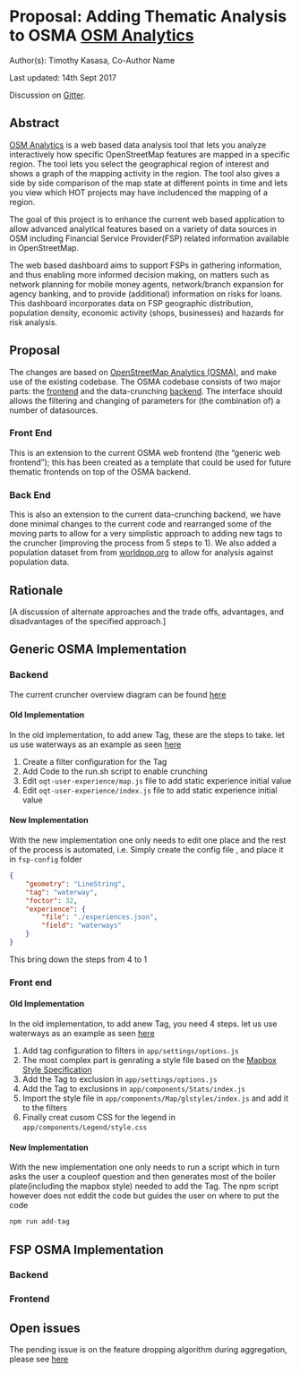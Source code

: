 # Proposal: Adding Thematic Analysis to OSMA [OSM Analytics](http://osm-analytics.org/)

Author(s): Timothy Kasasa, Co-Author Name

Last updated: 14th Sept 2017

Discussion on [Gitter](https://gitter.im/hotosm/osm-analytics).

## Abstract
[OSM Analytics](http://osm-analytics.org/) is a web based data analysis tool that lets you analyze interactively how 
specific OpenStreetMap features are mapped in a specific region. The tool lets you select the geographical region of 
interest and shows a graph of the mapping activity in the region. The tool also gives a side by side comparison of the 
map state at different points in time and lets you view which HOT projects may have includenced the mapping of a region.

The goal of this project is to enhance the current web based application to allow advanced analytical features based on 
a variety of data sources in OSM including Financial Service Provider(FSP) related information available in OpenStreetMap.

The web based dashboard aims to support FSPs in gathering information, and thus enabling more informed decision making, 
on matters such as network planning for mobile money agents, network/branch expansion for agency banking, and to provide
(additional) information on risks for loans. This dashboard incorporates data on FSP geographic distribution, population density, 
economic activity (shops, businesses) and hazards for risk analysis.

## Proposal


The  changes are based on [OpenStreetMap Analytics (OSMA)](http://osm-analytics.org/), and make use
of the existing codebase. The OSMA codebase consists of two major parts: the
[frontend](https://github.com/hotosm/osm-analytics) and the data-crunching [backend](https://github.com/hotosm/osm-analytics-cruncher/). 
The interface should allows the filtering and changing of parameters for (the combination of) a number of datasources.

### Front End
This is an extension to the current OSMA web frontend (the “generic web frontend”); this has been created as a template 
that could be used for future thematic frontends on top of the OSMA backend.

### Back End
This is also an extension to the current data-crunching backend, we have done minimal changes to the current code 
and rearranged some of the moving parts to allow for a very simplistic approach to adding new tags to the cruncher 
(improving the process from 5 steps to 1). We also added a population dataset from from  [worldpop.org](http://www.worldpop.org.uk/data/summary/?doi=10.5258/SOTON/WP00283) 
to allow for analysis against population data.

## Rationale

[A discussion of alternate approaches and the trade offs, advantages, and disadvantages of the specified approach.]


## Generic OSMA Implementation

### Backend
The current cruncher overview diagram can be found [here](https://github.com/GFDRR/osm-analytics-cruncher/blob/master/documentation/diagram.pdf)

#### Old Implementation
In the old implementation, to add anew Tag, these are the steps to take. let us use waterways as an example
as seen [here](https://github.com/hotosm/osm-analytics-cruncher/commit/3afb607856cf981ce59593d1f2c0404b206e1761)
1. Create a filter configuration for the Tag
2. Add Code to the run.sh script to enable crunching
3. Edit  `oqt-user-experience/map.js` file to add static experience initial value
4. Edit  `oqt-user-experience/index.js` file to add static experience initial value


#### New Implementation
With the new implementation one only needs to edit one place and the rest of the process is automated, i.e.
Simply create the config file , and place it in `fsp-config` folder
```json
{
    "geometry": "LineString",
    "tag": "waterway",
    "foctor": 32,
    "experience": {
        "file": "./experiences.json",
        "field": "waterways"
    }
}
```
This bring down the steps from 4 to 1


### Front end

#### Old Implementation
In the old implementation, to add anew Tag, you need 4 steps. let us use waterways as an example
as seen [here](https://github.com/hotosm/osm-analytics/commit/356880577938e05ddaa47f47dd031b7748064a10)
1. Add tag configuration to filters in `app/settings/options.js`
2. The most complex part is genrating a style file based on the  [Mapbox Style Specification](https://www.mapbox.com/mapbox-gl-js/style-spec/)
3. Add the Tag to exclusion in `app/settings/options.js`
3. Add the Tag to exclusions in `app/components/Stats/index.js`
4. Import the style file in `app/components/Map/glstyles/index.js` and add it to the filters
5. Finally creat cusom CSS for the legend in `app/components/Legend/style.css`

#### New Implementation
With the new implementation one only needs to run a script which in turn asks the user a coupleof question and then generates
most of the boiler plate(including the mapbox style) needed to add the Tag. The npm script however does not eddit the code but guides the user on where to put the code
```bash
npm run add-tag
```


## FSP OSMA Implementation

### Backend

### Frontend


## Open issues

The pending issue is on the feature dropping algorithm during aggregation, please see [here](https://github.com/hotosm/osm-analytics-fsp/issues/27)